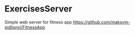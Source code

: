 # ExercisesServer

Simple web server for fitness app https://github.com/maksym-pidlisnyi/FitnessApp
